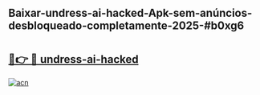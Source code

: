 ## Baixar-undress-ai-hacked-Apk-sem-anúncios-desbloqueado-completamente-2025-#b0xg6

# <h2><a href="https://ainizakaria.my?title=undress-ai-hacked&ref=20M">🔗👉 🔴 undress-ai-hacked</a></h2>

[![acn](https://github.com/user-attachments/assets/0f9c940e-d8b0-45ae-aac7-cd30a18b3e1c)](https://ainizakaria.my?title=undress-ai-hacked&ref=20M)

